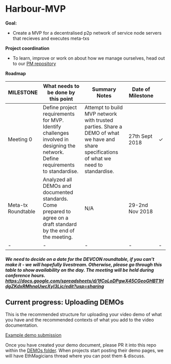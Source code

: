 # Harbour-MVP

**Goal:**

- Create a MVP for a decentralised p2p network of service node servers that recieves and executes meta-txs

**Project coordination**

- To learn, improve or work on about how we manage ourselves, head out to our [PM repository](https://github.com/Meta-tx/PM)

**Roadmap**

| MILESTONE          | What needs to be done by this point                                                                                             | Summary Notes                                                                                                                            | Date of Milestone |   |
|--------------------|---------------------------------------------------------------------------------------------------------------------------------|------------------------------------------------------------------------------------------------------------------------------------------|-------------------|---|
| Meeting 0          | Define project requirements for MVP. Identify challenges involved in designing the network. Define requirements to standardise. | Attempt to build MVP network with trusted parties. Share a DEMO of what we have and share specifications of what we need to standardise. | 27th Sept 2018    | ✓ |
| Meta-tx Roundtable | Analyzed all DEMOs and documented standards. Come prepared to agree on a draft standard by the end of the meeting.              | N/A                                                                                                                                      | 29-2nd Nov 2018   |   |
| -                  | -                                                                                                                               | -                                                                                                                                        | -                 | - |

##### We need to decide on a date for the DEVCON roundtable, if you can't make it - we will hopefully livestream. Otherwise, please go through this table to show availability on the day. The meeting will be held during conference hours. https://docs.google.com/spreadsheets/d/1fCoLoDPgwX45CGeoGHBT1HdgZKdxRMhnaUwcXyI3Ljc/edit?usp=sharing

## Current progress: Uploading DEMOs

This is the recommended structure for uploading your video demo of what you have and the recommended contexts of what you add to the video documentation.

[Example demo submission](https://github.com/Meta-tx/Harbour-MVP/tree/master/DEMOS/demo-example.md)

Once you have created your demo document, please PR it into this repo within the [DEMOs folder](https://github.com/Meta-tx/Harbour-MVP/tree/master/DEMOS). When projects start posting their demo pages, we will have EthMagicians thread where you can post them & discuss.
